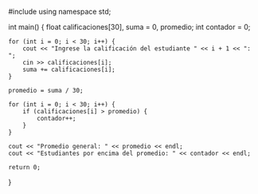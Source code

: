 #include <iostream>
using namespace std;

int main() {
    float calificaciones[30], suma = 0, promedio;
    int contador = 0;

    for (int i = 0; i < 30; i++) {
        cout << "Ingrese la calificación del estudiante " << i + 1 << ": ";
        cin >> calificaciones[i];
        suma += calificaciones[i];
    }

    promedio = suma / 30;

    for (int i = 0; i < 30; i++) {
        if (calificaciones[i] > promedio) {
            contador++;
        }
    }

    cout << "Promedio general: " << promedio << endl;
    cout << "Estudiantes por encima del promedio: " << contador << endl;

    return 0;
}
